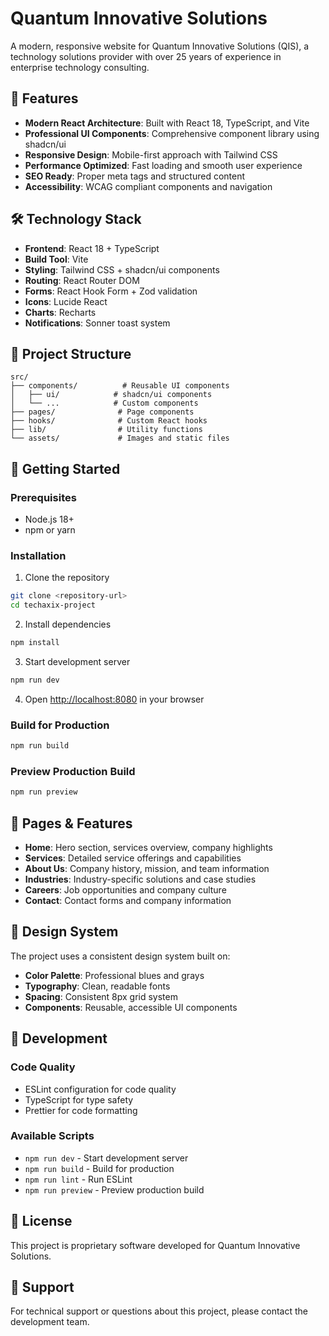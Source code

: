 # Quantum Innovative Solutions

A modern, responsive website for Quantum Innovative Solutions (QIS), a technology solutions provider with over 25 years of experience in enterprise technology consulting.

## 🚀 Features

- **Modern React Architecture**: Built with React 18, TypeScript, and Vite
- **Professional UI Components**: Comprehensive component library using shadcn/ui
- **Responsive Design**: Mobile-first approach with Tailwind CSS
- **Performance Optimized**: Fast loading and smooth user experience
- **SEO Ready**: Proper meta tags and structured content
- **Accessibility**: WCAG compliant components and navigation

## 🛠️ Technology Stack

- **Frontend**: React 18 + TypeScript
- **Build Tool**: Vite
- **Styling**: Tailwind CSS + shadcn/ui components
- **Routing**: React Router DOM
- **Forms**: React Hook Form + Zod validation
- **Icons**: Lucide React
- **Charts**: Recharts
- **Notifications**: Sonner toast system

## 📁 Project Structure

```
src/
├── components/          # Reusable UI components
│   ├── ui/            # shadcn/ui components
│   └── ...            # Custom components
├── pages/              # Page components
├── hooks/              # Custom React hooks
├── lib/                # Utility functions
└── assets/             # Images and static files
```

## 🚀 Getting Started

### Prerequisites

- Node.js 18+
- npm or yarn

### Installation

1. Clone the repository

```bash
git clone <repository-url>
cd techaxix-project
```

2. Install dependencies

```bash
npm install
```

3. Start development server

```bash
npm run dev
```

4. Open [http://localhost:8080](http://localhost:8080) in your browser

### Build for Production

```bash
npm run build
```

### Preview Production Build

```bash
npm run preview
```

## 📱 Pages & Features

- **Home**: Hero section, services overview, company highlights
- **Services**: Detailed service offerings and capabilities
- **About Us**: Company history, mission, and team information
- **Industries**: Industry-specific solutions and case studies
- **Careers**: Job opportunities and company culture
- **Contact**: Contact forms and company information

## 🎨 Design System

The project uses a consistent design system built on:

- **Color Palette**: Professional blues and grays
- **Typography**: Clean, readable fonts
- **Spacing**: Consistent 8px grid system
- **Components**: Reusable, accessible UI components

## 🔧 Development

### Code Quality

- ESLint configuration for code quality
- TypeScript for type safety
- Prettier for code formatting

### Available Scripts

- `npm run dev` - Start development server
- `npm run build` - Build for production
- `npm run lint` - Run ESLint
- `npm run preview` - Preview production build

## 📄 License

This project is proprietary software developed for Quantum Innovative Solutions.

## 🤝 Support

For technical support or questions about this project, please contact the development team.
